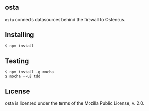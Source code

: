 osta
----

`osta` connects datasources behind the firewall to Ostensus.

Installing
----------

	$ npm install

Testing
--------

	$ npm install -g mocha
	$ mocha --ui tdd

License
-------

osta is licensed under the terms of the Mozilla Public License, v. 2.0.
